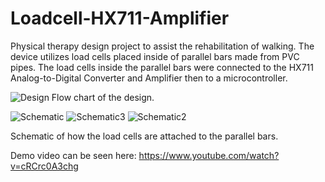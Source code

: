 # Loadcell-HX711-Amplifier
Physical therapy design project to assist the rehabilitation of walking. The device utilizes load cells placed inside of parallel bars made from PVC pipes.
The load cells inside the parallel bars were connected to the HX711 Analog-to-Digital Converter and Amplifier then to a microcontroller.

![Design](https://i.imgur.com/FyabHiU.png)
Flow chart of the design.


![Schematic](https://i.imgur.com/qwsflj2.png)
![Schematic3](https://i.imgur.com/aFkal72.png)
![Schematic2](https://i.imgur.com/OG3kZZT.png)


Schematic of how the load cells are attached to the parallel bars.

Demo video can be seen here:
https://www.youtube.com/watch?v=cRCrc0A3chg
